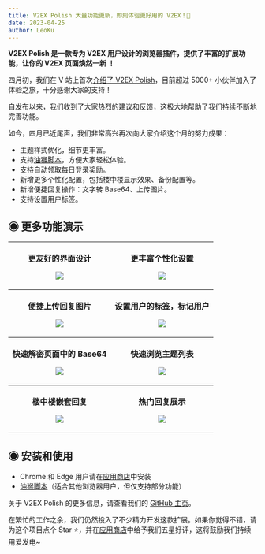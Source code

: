 ```yaml
---
title: V2EX Polish 大量功能更新，即刻体验更好用的 V2EX！🥰
date: 2023-04-25
author: LeoKu
---
```


**V2EX Polish 是一款专为 V2EX 用户设计的浏览器插件，提供了丰富的扩展功能，让你的 V2EX 页面焕然一新 ！**

四月初，我们在 V 站上首次[介绍了 V2EX Polish](https://www.v2ex.com/t/930155?p=4#reply376)，目前超过 5000+ 小伙伴加入了体验之旅，十分感谢大家的支持！

自发布以来，我们收到了大家热烈的[建议和反馈](https://github.com/coolpace/V2EX_Polish/discussions/1)，这极大地帮助了我们持续不断地完善功能。

如今，四月已近尾声，我们非常高兴再次向大家介绍这个月的努力成果：

- 主题样式优化，细节更丰富。
- 支持[油猴脚本](https://greasyfork.org/zh-CN/scripts/459848-v2ex-polish-%E4%BD%93%E9%AA%8C%E6%9B%B4%E7%8E%B0%E4%BB%A3%E5%8C%96%E7%9A%84-v2ex)，方便大家轻松体验。
- 支持自动领取每日登录奖励。
- 新增更多个性化配置，包括楼中楼显示效果、备份配置等。
- 新增便捷回复操作：文字转 Base64、上传图片。
- 支持设置用户标签。

## ◉ 更多功能演示

<table>
  <tr>
    <th width="50%">
      <p>更友好的界面设计
      <p><img src="https://i.imgur.com/yaBXwFw.png">
    <th width="50%">
      <p>更丰富个性化设置
      <p><img src="https://i.imgur.com/guRBbVB.png">
  <tr>
    <th width="50%">
      <p>便捷上传回复图片
      <p><img src="https://i.imgur.com/1vfybCs.gif">
    <th width="50%">
      <p>设置用户的标签，标记用户
      <p><img src="https://i.imgur.com/YNFJeFv.gif">
  <tr>
    <th width="50%">
      <p>快速解密页面中的 Base64
      <p><img src="https://i.imgur.com/6v7HGCc.gif">
    <th width="50%">
      <p>快速浏览主题列表
      <p><img src="https://i.imgur.com/Jcb2w1X.gif">
  <tr>
    <th width="50%">
      <p>楼中楼嵌套回复
      <p><img src="https://i.imgur.com/13EBDrV.png">
    <th width="50%">
      <p>热门回复展示
      <p><img src="https://i.imgur.com/IyffX1w.png">
</table>

## ◉ 安装和使用

- Chrome 和 Edge 用户请在[应用商店](https://chrome.google.com/webstore/detail/v2ex-polish/onnepejgdiojhiflfoemillegpgpabdm)中安装
- [油猴脚本](https://greasyfork.org/zh-CN/scripts/459848-v2ex-polish-%E4%BD%93%E9%AA%8C%E6%9B%B4%E7%8E%B0%E4%BB%A3%E5%8C%96%E7%9A%84-v2ex)（适合其他浏览器用户，但仅支持部分功能）

关于 V2EX Polish 的更多信息，请查看我们的 [GitHub 主页](https://github.com/coolpace/V2EX_Polish)。

在繁忙的工作之余，我们仍然投入了不少精力开发这款扩展。如果你觉得不错，请为这个项目点个 Star ⭐，并在[应用商店](https://chrome.google.com/webstore/detail/v2ex-polish/onnepejgdiojhiflfoemillegpgpabdm)中给予我们五星好评，这将鼓励我们持续用爱发电~
